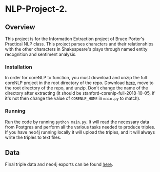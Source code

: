 # NLP-Project-2.

## Overview
This project is for the Information Extraction project of Bruce
Porter's Practical NLP class.  This project parses characters and
their relationships with the other characters in Shakespeare's plays
through named entity recognition and sentiment analysis.

### Installation
In order for coreNLP to function, you must download and unzip the full coreNLP
project in the root directory of the repo. Download
[here](https://stanfordnlp.github.io/CoreNLP/index.html#download), move to the
root directory of the repo, and unzip. Don't change the name of the directory
after extracting (it should be stanford-corenlp-full-2018-10-05, if it's not
then change the value of `CORENLP_HOME` in `main.py` to match).

### Running
Run the code by running `python main.py`. It will read the necessary data from
Postgres and perform all the various tasks needed to produce triples. If you
have neo4j running locally it will upload the triples, and it will always write
the triples to text files.

## Data
Final triple data and neo4j exports can be found [here](https://drive.google.com/drive/folders/1-3G1IvRMhPkRkBF80Nk0xV2Gax1ntGrk?usp=sharing).
